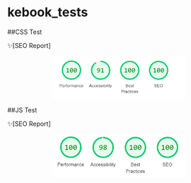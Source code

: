 # kebook_tests

##CSS Test

 ✨[SEO Report]
 
 <p align="center">

  <img src="/CSS-Test/images/CSS_SEO.PNG" alt="SEO" width="300"/>

<p align="center">

##JS Test

 ✨[SEO Report]
 
 <p align="center">

  <img src="/JS-Test/images/JS_SEO.PNG" alt="SEO" width="300"/>

<p align="center">
